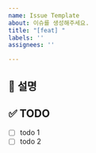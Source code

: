 ```yaml
---
name: Issue Template
about: 이슈를 생성해주세요.
title: "[feat] "
labels: ''
assignees: ''

---
```


## 📜 설명
<!-- 진행할 작업을 간단하게 설명합니다. -->
 
 ## ✅ TODO 
 - [ ] todo 1 
 - [ ] todo 2
